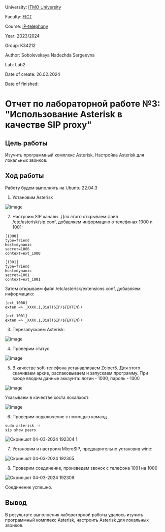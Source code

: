 University: [ITMO University](https://itmo.ru/ru/)

Faculty: [FICT](https://fict.itmo.ru)

Course: [IP-telephony](https://github.com/itmo-ict-faculty/ip-telephony)

Year: 2023/2024

Group: K34212

Author: Sobolevskaya Nadezhda Sergeevna

Lab: Lab2

Date of create: 26.02.2024

Date of finished: 

# Отчет по лабораторной работе №3: "Использование Asterisk в качестве SIP proxy"

## Цель работы
Изучить программный комплекс Asterisk. Настройка Asterisk для локальных звонков.

## Ход работы

Работу будем выполнять на Ubuntu 22.04.3

1. Установим Asterisk

![image](https://github.com/NadiaSob/2023_2024-ip-telephony-k34212-sobolevskaya-n-s/assets/43678322/2cd817fb-4aa1-4fc5-be45-3ee4c3f12eb2)

2. Настроим SIP каналы. Для этого открываем файл /etc/asterisk/sip.conf, добавляем информацию о телефонах 1000 и 1001:

```
[1000]
type=friend
host=dynamic
secret=1000
context=ext_1000

[1001]
type=friend
host=dynamic
secret=1001
context=ext_1001
```

Затем открываем файл /etc/asterisk/extensions.conf, добавляем информацию:

```
[ext_1000]
exten => _XXXX,1,Dial(SIP/${EXTEN})

[ext_1001]
exten => _XXXX,1,Dial(SIP/${EXTEN})
```

3. Перезапускаем Asterisk:

![image](https://github.com/NadiaSob/2023_2024-ip-telephony-k34212-sobolevskaya-n-s/assets/43678322/9dd38549-2326-4876-9ade-b43b059e1835)

4. Проверим статус:

![image](https://github.com/NadiaSob/2023_2024-ip-telephony-k34212-sobolevskaya-n-s/assets/43678322/20a161ec-444d-4d3a-98b6-48e5235ab190)

5. В качестве soft-телефона устанавливаем Zoiper5. Для этого скачиваем архив, распаковываем и запускаем программу. При входе вводим данные аккаунта: логин - 1000, пароль - 1000

![image](https://github.com/NadiaSob/2023_2024-ip-telephony-k34212-sobolevskaya-n-s/assets/43678322/83cf20ca-b22d-417b-a190-c85e7c61b847)

Указываем в качестве хоста локалхост:

![image](https://github.com/NadiaSob/2023_2024-ip-telephony-k34212-sobolevskaya-n-s/assets/43678322/f7fbfc25-f3f7-4b68-b99e-e92ca73309eb)

6. Проверим подключение с помощью команд

```
sudo asterisk -r
sip show peers
```

![Скриншот 04-03-2024 192304 1](https://github.com/NadiaSob/2023_2024-ip-telephony-k34212-sobolevskaya-n-s/assets/43678322/d0a83d95-8c43-47cf-ae1c-a7e0607a18e6)

7. Установим и настроим MicroSIP, предварительно установив wine:

![Скриншот 04-03-2024 192305](https://github.com/NadiaSob/2023_2024-ip-telephony-k34212-sobolevskaya-n-s/assets/43678322/d3c963e9-5054-4fbb-ba13-b16e6cd34e0f)

8. Проверим соединение, произведем звонок с телефона 1001 на 1000:

![Скриншот 04-03-2024 192306](https://github.com/NadiaSob/2023_2024-ip-telephony-k34212-sobolevskaya-n-s/assets/43678322/564e1482-b522-401a-9917-b698852985ec)

Соединение успешно.

## Вывод
В результате выполнения лабораторной работы удалось изучить программный комплекс Asterisk, настроить Asterisk для локальных звонков.
